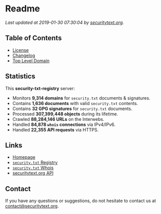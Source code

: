 # Readme

_Last updated at 2019-01-30 07:30:04 by [securitytext.org](https://securitytext.org)._

## Table of Contents

* [License](LICENSE.md)
* [Changelog](CHANGELOG.md)
* [Top Level Domain](TLD.md)

## Statistics

This **security-txt-registry** server:

* Monitors **9,314 domains** for `security.txt` documents & signatures.
* Contains **1,636 documents** with valid `security.txt` contents.
* Contains **32 GPG signatures** for `security.txt` documents.
* Processed **307,399,448 objects** during its lifetime.
* Crawled **88,284,146 URLs** on the Interwebs.
* Handled **84,878 `whois` connections** via IPv4/IPv6.
* Handled **22,355 API requests** via HTTPS.

## Links

* [Homepage](https://securitytext.org)
* [`security.txt` Registry](https://registry.securitytext.org)
* [`security.txt` Whois](https://whois.securitytext.org)
* [securitytext.org API](https://api.securitytext.org)

## Contact

If you have any questions or suggestions, do not hesitate to contact us at contact@securitytext.org.
